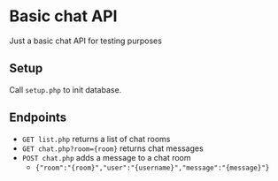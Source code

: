 # Basic chat API

Just a basic chat API for testing purposes

## Setup

Call `setup.php` to init database.

## Endpoints

- `GET list.php` returns a list of chat rooms
- `GET chat.php?room={room}` returns chat messages
- `POST chat.php` adds a message to a chat room
    - `{"room":"{room}","user":"{username}","message":"{message}"}`